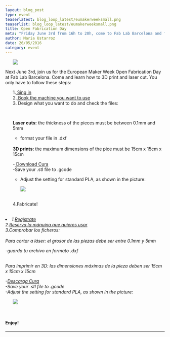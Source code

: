 ```yaml
---
layout: blog_post
type: event
teaserlatest: blog_loop_latest/eumakerweeksmall.png
teaserlist: blog_loop_latest/eumakerweeksmall.png
title: Open Fabrication Day
meta: "Friday June 3rd from 16h to 20h, come to Fab Lab Barcelona and fabricate!"
author: Maria Ustarroz
date: 26/05/2016
category: event
---
```


<ul><img src= "http://www.fablabbcn.org/img/blog/blog_loop_latest/eumakerweeksmall.png" align="middle"> </img></ul>

Next June 3rd, join us for the European Maker Week Open Fabrication Day at Fab Lab Barcelona. Come and learn how to 3D print and laser cut. You only have to follow these steps:
<br>
<ul>
1.<a href="https://docs.google.com/forms/d/1MJAREBja3GWx8qnD0lgA_QXMdN3wVR_UNkfZn3Ms-sU/viewform?edit_requested=true"> Sing in</a> <br>
2.<a href="http://fablabbarcelona.simplybook.it/sheduler/manage/event/3/unit/1"> Book the machine you want to use</a><br>
3. Design what you want to do and check the files:

</ul>
<br>
<ul>
<b>Laser cuts:</b> the thickness of the pieces must be between 0.1mm and 5mm<br>

- format your file in .dxf

<br>
<b>3D prints: </b>the maximum dimensions of the pice must be 15cm x 15cm x 15cm

-<a href="https://ultimaker.com/en/products/cura-software"> Download Cura</a><br>
-Save your .stl file to .gcode<br>
- Adjust the setting for standard PLA, as shown in the picture:

<ul><img src= "http://www.fablabbcn.org/img/blog/blog_loop_latest/3dsettings.png" align="middle"> </img></ul>
<br>


4.Fabricate! <br>
</ul>
<br>



<i>
<li>
1.<a href="https://docs.google.com/forms/d/1MJAREBja3GWx8qnD0lgA_QXMdN3wVR_UNkfZn3Ms-sU/viewform?edit_requested=true">Regístrate</a> <br>
2.<a href="http://fablabbarcelona.simplybook.it/sheduler/manage/event/3/unit/1">Reserva la máquina que quieres usar</a><br>
3.Comprobar los ficheros:<br>

</li>
<br>
Para cortar a láser: el grosor de las piezas debe ser entre 0.1mm y 5mm<br>

-guarda tu archivo en formato .dxf<br>

<br>
Para imprimir en 3D: las dimensiones máximas de la pieza deben ser 15cm x 15cm x 15cm<br>

-<a href="https://ultimaker.com/en/products/cura-software">Descarga Cura</a><br>
-Save your .stl file to .gcode<br>
-Adjust the setting for standard PLA, as shown in the picture:<br>

<ul><img src= "http://www.fablabbcn.org/img/blog/blog_loop_latest/3dsettings.png" align="middle"> </img></ul>



</i>
<br>
<h4>Enjoy!</h4>


---